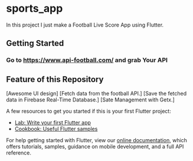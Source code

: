 # sports_app

In this project I just make a Football Live Score App using Flutter.
## Getting Started

### Go to https://www.api-football.com/ and grab Your API

## Feature of this Repository
[Awesome UI design]
[Fetch data from the football API.]
[Save the fetched data in Firebase Real-Time Database.]
[Sate Management with Getx.]
 
A few resources to get you started if this is your first Flutter project:

- [Lab: Write your first Flutter app](https://flutter.dev/docs/get-started/codelab)
- [Cookbook: Useful Flutter samples](https://flutter.dev/docs/cookbook)

For help getting started with Flutter, view our
[online documentation](https://flutter.dev/docs), which offers tutorials,
samples, guidance on mobile development, and a full API reference.
